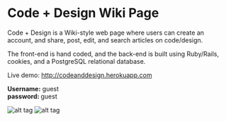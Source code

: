 # Code + Design Wiki Page

Code + Design is a Wiki-style web page where users can create an account, and share, post, edit, and search articles on code/design.

The front-end is hand coded, and the back-end is built using Ruby/Rails, cookies, and a PostgreSQL relational database.

Live demo: http://codeanddesign.herokuapp.com

<strong>Username:</strong> guest <br>
<strong>password: </strong>guest

![alt tag](https://cloud.githubusercontent.com/assets/1388737/11096220/f80bd834-8866-11e5-85b8-c74d671920a7.png)
![alt tag](https://cloud.githubusercontent.com/assets/1388737/11096113/76997f7c-8866-11e5-8e9e-ab0bb22249ea.png)

